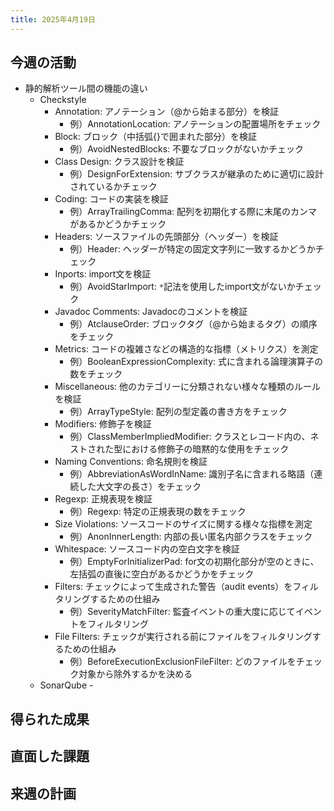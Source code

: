 ```yaml
---
title: 2025年4月19日
---
```

## 今週の活動
- 静的解析ツール間の機能の違い
	- Checkstyle
		- Annotation: アノテーション（@から始まる部分）を検証
			- 例）AnnotationLocation: アノテーションの配置場所をチェック
		- Block: ブロック（中括弧{}で囲まれた部分）を検証
			- 例）AvoidNestedBlocks: 不要なブロックがないかチェック
		- Class Design: クラス設計を検証
			- 例）DesignForExtension: サブクラスが継承のために適切に設計されているかチェック
		- Coding: コードの実装を検証
			- 例）ArrayTrailingComma: 配列を初期化する際に末尾のカンマがあるかどうかチェック
		- Headers: ソースファイルの先頭部分（ヘッダー）を検証
			- 例）Header: ヘッダーが特定の固定文字列に一致するかどうかチェック
		- Inports: import文を検証
			- 例）AvoidStarImport: `*`記法を使用したimport文がないかチェック
		- Javadoc Comments: Javadocのコメントを検証
			- 例）AtclauseOrder: ブロックタグ（@から始まるタグ）の順序をチェック
		- Metrics: コードの複雑さなどの構造的な指標（メトリクス）を測定
			- 例）BooleanExpressionComplexity: 式に含まれる論理演算子の数をチェック
		- Miscellaneous: 他のカテゴリーに分類されない様々な種類のルールを検証
			- 例）ArrayTypeStyle: 配列の型定義の書き方をチェック
		- Modifiers: 修飾子を検証
			- 例）ClassMemberImpliedModifier: クラスとレコード内の、ネストされた型における修飾子の暗黙的な使用をチェック
		- Naming Conventions: 命名規則を検証
			- 例）AbbreviationAsWordInName: 識別子名に含まれる略語（連続した大文字の長さ）をチェック
		- Regexp: 正規表現を検証
			- 例）Regexp: 特定の正規表現の数をチェック
		- Size Violations: ソースコードのサイズに関する様々な指標を測定
			- 例）AnonInnerLength: 内部の長い匿名内部クラスをチェック
		- Whitespace: ソースコード内の空白文字を検証
			- 例）EmptyForInitializerPad: for文の初期化部分が空のときに、左括弧の直後に空白があるかどうかをチェック
		- Filters: チェックによって生成された警告（audit events）をフィルタリングするための仕組み
			- 例）SeverityMatchFilter: 監査イベントの重大度に応じてイベントをフィルタリング
		- File Filters: チェックが実行される前にファイルをフィルタリングするための仕組み
			- 例）BeforeExecutionExclusionFileFilter: どのファイルをチェック対象から除外するかを決める
	- SonarQube
			- 
## 得られた成果
## 直面した課題
## 来週の計画